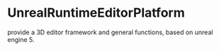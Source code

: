 # UnrealRuntimeEditorPlatform
provide a 3D editor framework and general functions, based on unreal engine 5.
